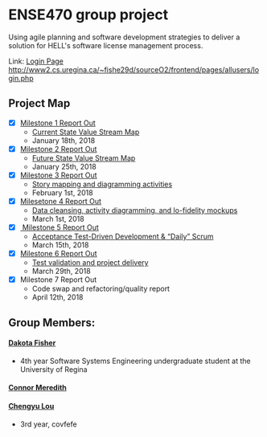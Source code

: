 # ENSE470 group project
Using agile planning and software development strategies to deliver a solution for HELL's software license management process.

Link: <a href="http://www2.cs.uregina.ca/~fishe29d/sourceO2/frontend/pages/allusers/login.php"> Login Page </a>
http://www2.cs.uregina.ca/~fishe29d/sourceO2/frontend/pages/allusers/login.php

## Project Map
- [x] <a href="https://github.com/OmegaHelix/ENSE470/blob/master/Milestone1/ENSE470%20Milestone%201.pptx">Milestone 1 Report Out</a>
  - <a href="https://github.com/OmegaHelix/ENSE470/blob/master/Milestone1/Current%20VSM.pdf">Current State Value Stream Map </a>
  - January 18th, 2018
- [x] <a href="https://github.com/OmegaHelix/ENSE470/blob/master/Milestone2/Milestone%202.pptx" >Milestone 2 Report Out </a>
  - <a href="https://github.com/OmegaHelix/ENSE470/blob/master/Milestone2/Future%20State%20VSM.png" >Future State Value Stream Map  </a>
  - January 25th, 2018
- [x] <a href="https://github.com/OmegaHelix/ENSE470/blob/master/Milestone3/Milestone3Presentation.pptx">Milestone 3 Report Out </a>
  - <a href="https://github.com/OmegaHelix/ENSE470/blob/master/Milestone3/Story_Map_Milestone3.jpg">Story mapping and diagramming activities </a>
  - February 1st, 2018
- [x] <a href= "https://github.com/OmegaHelix/ENSE470/blob/master/Milestone4/a4%20-%20Milestone%204%20Report%20Out.pptx" >Milesetone 4 Report Out </a>
  - <a href = "https://github.com/OmegaHelix/ENSE470/blob/master/Milestone4" > Data cleansing, activity diagramming, and lo-fidelity mockups </a>
  - March 1st, 2018
- [x] <a href="https://github.com/OmegaHelix/ENSE470/blob/master/Milestone5/Milestone5.pptx"> Milestone 5 Report Out </a>
  - <a href= "https://github.com/OmegaHelix/ENSE470/blob/master/Milestone5/"> Acceptance Test-Driven Development & “Daily” Scrum</a>
  - March 15th, 2018
- [x] <a href="https://github.com/OmegaHelix/ENSE470/blob/master/Milestone6/Milestone%206.pptx">Milestone 6 Report Out</a>
  - <a href="https://github.com/OmegaHelix/ENSE470/tree/master/sourceHercules">Test validation and project delivery</a>
  - March 29th, 2018
- [x] Milestone 7 Report Out
  - Code swap and refactoring/quality report
  - April 12th, 2018
## Group Members:
#### <a href="https://github.com/OmegaHelix"> Dakota Fisher </a>
- 4th year Software Systems Engineering undergraduate student at the University of Regina
#### <a href="https://github.com/connor-meredith"> Connor Meredith </a>
#### <a href="https://github.com/oscar666666"> Chengyu Lou </a>
- 3rd year, covfefe
